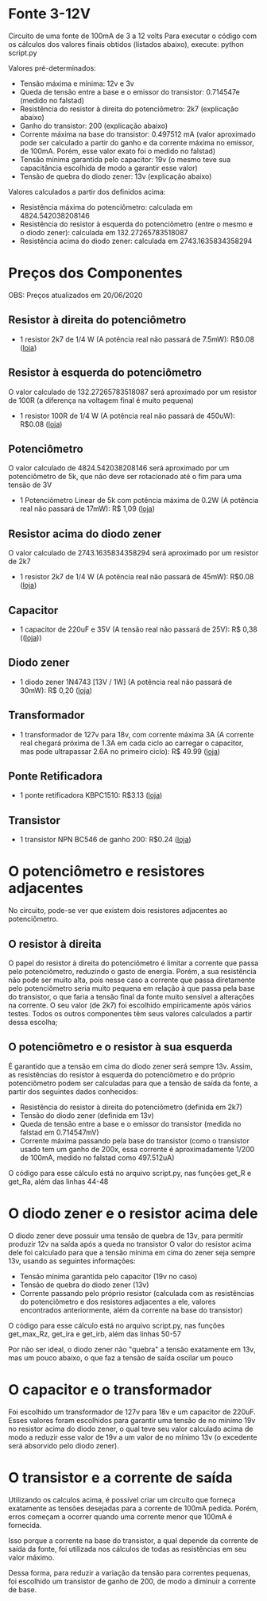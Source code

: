 # Fonte 3-12V
 Circuito de uma fonte de 100mA de 3 a 12 volts
 Para executar o código com os cálculos dos valores finais obtidos (listados abaixo), execute:
    python script.py

Valores pré-determinados:
- Tensão máxima e mínima: 12v e 3v
- Queda de tensão entre a base e o emissor do transistor: 0.714547e (medido no falstad)
- Resistência do resistor à direita do potenciômetro: 2k7 (explicação abaixo)
- Ganho do transistor: 200 (explicação abaixo)
- Corrente máxima na base do transistor: 0.497512 mA (valor aproximado pode ser calculado a partir do ganho e da corrente máxima no emissor, de 100mA. Porém, esse valor exato foi o medido no falstad)
- Tensão mínima garantida pelo capacitor: 19v (o mesmo teve sua capacitância escolhida de modo a garantir esse valor)
- Tensão de quebra do diodo zener: 13v (explicação abaixo)

Valores calculados a partir dos definidos acima:
- Resistência máxima do potenciômetro: calculada em 4824.542038208146
- Resistência do resistor à esquerda do potenciômetro (entre o mesmo e o diodo zener): calculada em 132.27265783518087
- Resistência acima do diodo zener: calculada em 2743.1635834358294

# Preços dos Componentes
OBS: Preços atualizados em 20/06/2020
## Resistor à direita do potenciômetro
- 1 resistor 2k7 de 1/4 W (A potência real não passará de 7.5mW): R$0.08 ([loja](https://www.baudaeletronica.com.br/resistor-2k7-5-1-4w.html))
## Resistor à esquerda do potenciômetro
O valor calculado de 132.27265783518087 será aproximado por um resistor de 100R (a diferença na voltagem final é muito pequena)
- 1 resistor 100R de 1/4 W (A potência real não passará de 450uW): R$0.08 ([loja](https://www.baudaeletronica.com.br/resistor-100r-5-1-4w.html))
## Potenciômetro
O valor calculado de 4824.542038208146 será aproximado por um potenciômetro de 5k, que não deve ser rotacionado até o fim para uma tensão de 3V
- 1 Potenciômetro Linear de 5k com potência máxima de 0.2W (A potência real não passará de 17mW): R$ 1,09  ([loja](https://www.baudaeletronica.com.br/potenciometro-linear-de-5k-5000.html))
## Resistor acima do diodo zener
O valor calculado de 2743.1635834358294 será aproximado por um resistor de 2k7
- 1 resistor 2k7 de 1/4 W (A potência real não passará de 45mW): R$0.08 ([loja](https://www.baudaeletronica.com.br/resistor-2k7-5-1-4w.html))
## Capacitor
- 1 capacitor de 220uF e 35V (A tensão real não passará de 25V): R$ 0,38 (([loja](https://www.baudaeletronica.com.br/capacitor-eletrolitico-220uf-35v.html)))
## Diodo zener
- 1 diodo zener 1N4743 [13V / 1W] (A potência real não passará de 30mW): R$ 0,20  ([loja](https://www.baudaeletronica.com.br/diodo-zener-1n4743-13v-1w.html))
## Transformador
- 1 transformador de 127v para 18v, com corrente máxima 3A (A corrente real chegará próxima de 1.3A em cada ciclo ao carregar o capacitor, mas pode ultrapassar 2.6A no primeiro ciclo): R$ 49.99 ([loja](https://produto.mercadolivre.com.br/MLB-1300844398-transformador-1818v-3a-trafo-bivolt-_JM?quantity=1#position=1&type=item&tracking_id=ada41903-7303-418c-9af9-6d00176bfbd2))
## Ponte Retificadora
- 1 ponte retificadora KBPC1510: R$3.13 ([loja](https://www.baudaeletronica.com.br/ponte-retificadora-kbpc1510.html))
## Transistor
- 1 transistor NPN BC546 de ganho 200: R$0.24 ([loja](https://www.baudaeletronica.com.br/transistor-npn-bc546.html))

# O potenciômetro e resistores adjacentes
 No circuito, pode-se ver que existem dois resistores adjacentes ao potenciômetro.
 ## O resistor à direita
 O papel do resistor à direita do potenciômetro é limitar a corrente que passa pelo potenciômetro, reduzindo o gasto de energia.
 Porém, a sua resistência não pode ser muito alta, pois nesse caso a corrente que passa diretamente pelo potenciômetro seria muito pequena em relação à que passa pela base do transistor, o que faria a tensão final da fonte muito sensível a alterações na corrente.
 O seu valor (de 2k7) foi escolhido empiricamente após vários testes. Todos os outros componentes têm seus valores calculados a partir dessa escolha;

 ## O potenciômetro e o resistor à sua esquerda
 É garantido que a tensão em cima do diodo zener será sempre 13v. Assim, as resistências do resistor à esquerda do potenciômetro e do próprio potenciômetro podem ser calculadas para que a tensão de saída da fonte, a partir dos seguintes dados conhecidos:

- Resistência do resistor à direita do potenciômetro (definida em 2k7)
- Tensão do diodo zener (definida em 13v)
- Queda de tensão entre a base e o emissor do transistor (medida no falstad em 0.714547mV)
- Corrente máxima passando pela base do transistor (como o transistor usado tem um ganho de 200x, essa corrente é aproximadamente 1/200 de 100mA, medido no falstad como 497.512uA)

O código para esse cálculo está no arquivo script.py, nas funções get_R e get_Ra, além das linhas 44-48

# O diodo zener e o resistor acima dele
O diodo zener deve possuir uma tensão de quebra de 13v, para permitir produzir 12v na saída após a queda no transistor
O valor do resistor acima dele foi calculado para que a tensão mínima em cima do zener seja sempre 13v, usando as seguintes informações:

- Tensão mínima garantida pelo capacitor (19v no caso)
- Tensão de quebra do diodo zener (13v)
- Corrente passando pelo próprio resistor (calculada com as resistências do potenciômetro e dos resistores adjacentes a ele, valores encontrados anteriormente, além da corrente na base do transistor)

O código para esse cálculo está no arquivo script.py, nas funções get_max_Rz, get_ira e get_irb, além das linhas 50-57

Por não ser ideal, o diodo zener não "quebra" a tensão exatamente em 13v, mas um pouco abaixo, o que faz a tensão de saída oscilar um pouco

# O capacitor e o transformador
Foi escolhido um transformador de 127v para 18v e um capacitor de 220uF. Esses valores foram escolhidos para garantir uma tensão de no mínimo 19v no resistor acima do diodo zener, o qual teve seu valor calculado acima de modo a reduzir esse valor de 19v a um valor de no mínimo 13v (o excedente será absorvido pelo diodo zener).

# O transistor e a corrente de saída
Utilizando os calculos acima, é possível criar um circuito que forneça exatamente as tensões desejadas para a corrente de 100mA pedida. Porém, erros começam a ocorrer quando uma corrente menor que 100mA é fornecida.

Isso porque a corrente na base do transistor, a qual depende da corrente de saída da fonte, foi utilizada nos cálculos de todas as resistências em seu valor máximo.

Dessa forma, para reduzir a variação da tensão para correntes pequenas, foi escolhido um transistor de ganho de 200, de modo a diminuir a corrente de base.
 
